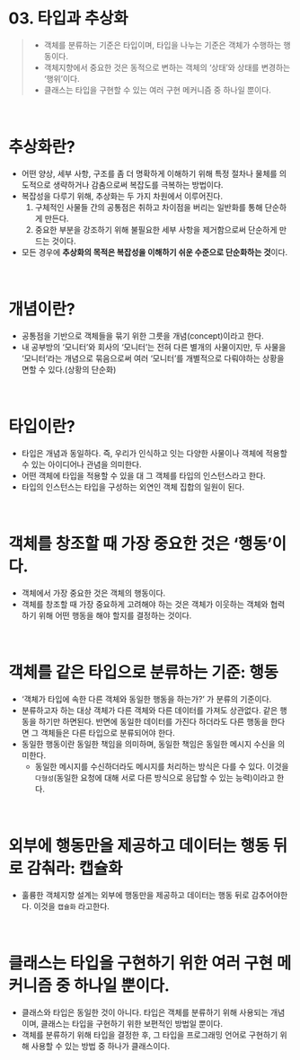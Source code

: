 # 03. 타입과 추상화

> - 객체를 분류하는 기준은 타입이며, 타입을 나누는 기준은 객체가 수행하는 행동이다. <br>
> - 객체지향에서 중요한 것은 동적으로 변하는 객체의 ‘상태’와 상태를 변경하는 ‘행위’이다. <br>
> - 클래스는 타입을 구현할 수 있는 여러 구현 메커니즘 중 하나일 뿐이다.

<br>

# 추상화란?

- 어떤 양상, 세부 사항, 구조를 좀 더 명확하게 이해하기 위해 특정 절차나 물체를 의도적으로 생략하거나 감춤으로써 복잡도를 극복하는 방법이다.
- 복잡성을 다루기 위해, 추상화는 두 가지 차원에서 이루어진다.
    1. 구체적인 사물들 간의 공통점은 취하고 차이점을 버리는 일반화를 통해 단순하게 만든다.
    2. 중요한 부분을 강조하기 위해 불필요한 세부 사항을 제거함으로써 단순하게 만드는 것이다.
- 모든 경우에 **추상화의 목적은 복잡성을 이해하기 쉬운 수준으로 단순화하는 것**이다.

<br>

# 개념이란?

- 공통점을 기반으로 객체들을 묶기 위한 그릇을 개념(concept)이라고 한다.
- 내 공부방의 ‘모니터’와 회사의 ‘모니터’는 전혀 다른 별개의 사물이지만, 두 사물을 ‘모니터’라는 개념으로 묶음으로써 여러 ‘모니터’를 개별적으로 다뤄야하는 상황을 면할 수 있다.(상황의 단순화)

<br>

# 타입이란?

- 타입은 개념과 동일하다. 즉, 우리가 인식하고 잇는 다양한 사물이나 객체에 적용할 수 있는 아이디어나 관념을 의미한다.
- 어떤 객체에 타입을 적용할 수 있을 대 그 객체를 타입의 인스턴스라고 한다.
- 타입의 인스턴스는 타입을 구성하는 외연인 객체 집합의 일원이 된다.

<br>

# 객체를 창조할 때 가장 중요한 것은 ‘행동’이다.

- 객체에서 가장 중요한 것은 객체의 행동이다.
- 객체를 창조할 때 가장 중요하게 고려해야 하는 것은 객체가 이웃하는 객체와 협력하기 위해 어떤 행동을 해야 할지를 결정하는 것이다.

<br>

# 객체를 같은 타입으로 분류하는 기준: 행동

- ‘객체가 타입에 속한 다른 객체와 동일한 행동을 하는가?’ 가 분류의 기준이다.
- 분류하고자 하는 대상 객체가 다른 객체와 다른 데이터를 가져도 상관없다. 같은 행동을 하기만 하면된다. 반면에 동일한 데이터를 가진다 하더라도 다른 행동을 한다면 그 객체들은 다른 타입으로 분류되어야 한다.
- 동일한 행동이란 동일한 책임을 의미하며, 동일한 책임은 동일한 메시지 수신을 의미한다.
    - 동일한 메시지를 수신하더라도 메시지를 처리하는 방식은 다를 수 있다. 이것을 `다형성`(동일한 요청에 대해 서로 다른 방식으로 응답할 수 있는 능력)이라고 한다.

<br>

# 외부에 행동만을 제공하고 데이터는 행동 뒤로 감춰라: 캡슐화

- 훌륭한 객체지향 설계는 외부에 행동만을 제공하고 데이터는 행동 뒤로 감추어야한다. 이것을 `캡슐화` 라고한다.

<br>

# 클래스는 타입을 구현하기 위한 여러 구현 메커니즘 중 하나일 뿐이다.

- 클래스와 타입은 동일한 것이 아니다. 타입은 객체를 분류하기 위해 사용되는 개념이며, 클래스는 타입을 구현하기 위한 보편적인 방법일 뿐이다.
- 객체를 분류하기 위해 타입을 결정한 후, 그 타입을 프로그래밍 언어로 구현하기 위해 사용할 수 있는 방법 중 하나가 클래스이다.